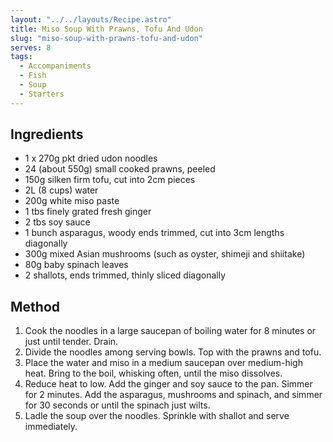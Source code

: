```yaml
---
layout: "../../layouts/Recipe.astro"
title: Miso Soup With Prawns, Tofu And Udon
slug: "miso-soup-with-prawns-tofu-and-udon"
serves: 8
tags:
  - Accompaniments
  - Fish
  - Soup
  - Starters
---
```


## Ingredients

- 1 x 270g pkt dried udon noodles
- 24 (about 550g) small cooked prawns, peeled
- 150g silken firm tofu, cut into 2cm pieces
- 2L (8 cups) water
- 200g white miso paste
- 1 tbs finely grated fresh ginger
- 2 tbs soy sauce
- 1 bunch asparagus, woody ends trimmed, cut into 3cm lengths diagonally
- 300g mixed Asian mushrooms (such as oyster, shimeji and shiitake)
- 80g baby spinach leaves
- 2 shallots, ends trimmed, thinly sliced diagonally

## Method

1. Cook the noodles in a large saucepan of boiling water for 8 minutes or just until tender. Drain.
1. Divide the noodles among serving bowls. Top with the prawns and tofu.
1. Place the water and miso in a medium saucepan over medium-high heat. Bring to the boil, whisking often, until the miso dissolves.
1. Reduce heat to low. Add the ginger and soy sauce to the pan. Simmer for 2 minutes. Add the asparagus, mushrooms and spinach, and simmer for 30 seconds or until the spinach just wilts.
1. Ladle the soup over the noodles. Sprinkle with shallot and serve immediately.